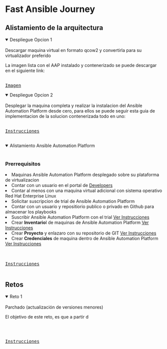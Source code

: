# Fast Ansible Journey

## Alistamiento de la arquitectura

<details open>
<summary>Despliegue Opcion 1</summary>
<br>
Descargar maquina virtual en formato qcow2 y convertirla para su virtualizador preferido

La imagen lista con el AAP instalado y contenerizado se puede descargar en el siguiente link:
<br><br>
<pre>
<a href="https://www.dropbox.com/scl/fo/369gn1gj3onyfofbxie89/AMX9KU0Zpnv5ndZxhdL08K0?rlkey=o0hka6wp1wfhcsurjgb6cteux&st=olsw8sbd&dl=0" rel="noopener noreferrer">Imagen</a>
</pre>


</details>

<details open>
<summary>Despliegue Opcion 2</summary>
<br>
Desplegar la maquina completa y realizar la instalacion del Ansible Automation Platform desde cero, para ellos se puede seguir esta guia de implementacion de la solucion contenerizada todo en uno:
<br><br>
<pre>
<a href="https://developers.redhat.com/articles/2023/11/30/install-containerized-ansible-automation-platform-rhel-92#">Instrucciones</a>
  
</pre>
</details>

<details open>
<summary>Alistamiento Ansible Automation Platform</summary>
<br>
<h3> Prerrequisitos </h3>

<li>Maquinas Ansible Automation Platform desplegado sobre su plataforma de virtualizacion</li>
<li>Contar con un usuario en el portal de <a href="https://developers.redhat.com/register">Developers</a></li>
<li>Contar al menos con una maquina virtual adicional con sistema operativo Red Hat Enterprise Linux </li>
<li>Solicitar suscripcion de trial de Ansible Automation Platform
<li>Contar con un usuario y repositiorio publico o privado en Github para almacenar los playbooks</li>
<li>Suscribir Ansible Automation Platform con el trial <a href="https://XXXX/register">Ver Instrucciones</a></li>
<li>Crear <b>Inventario</b>I de maquinas de Ansible Automation Platform <a href="https://XXXX">Ver Instrucciones</a></li>
<li>Crear <b>Proyecto</b> y enlazaro con su repositorio de GIT <a href="https://XXXX">Ver Instrucciones</a></li>
<li>Crear <b>Credenciales</b> de maquina dentro de Ansible Automation Platform <a href="https://XXXX">Ver Instrucciones</a></li>
<br><br>
<pre>
<a href="https://developers.redhat.com/articles/2023/11/30/install-containerized-ansible-automation-platform-rhel-92#">Instrucciones</a>
  
</pre>
</details>



## Retos

<details open>
<summary>Reto 1</summary>
<br>
Parchado (actualización de versiones menores)

El objetivo de este reto, es que a partir d

  <br><br>
<pre>
<a href="https://developers.redhat.com/articles/2023/11/30/install-containerized-ansible-automation-platform-rhel-92#">Instrucciones</a>
  
</pre>
</details>


